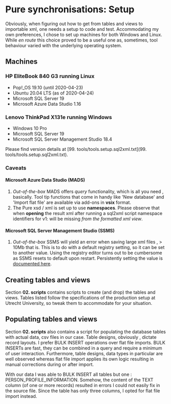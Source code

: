 # **Pure synchronisations: Setup**

Obviously, when figuring out how to get from tables and views to importable
 xml, one needs a setup to code and test. Accommodating my own preferences, I
  chose to set up machines for both Windows and Linux. While *en route* this
   choice proved to be a useful one as, sometimes, tool behaviour varied with
    the underlying operating system.

## Machines

### HP EliteBook 840 G3 running Linux

- Pop!\_OS 19.10 (until 2020-04-23)
- Ubuntu 20.04 LTS (as of 2020-04-24)
- Microsoft SQL Server 19
- Microsoft Azure Data Studio 1.16

### Lenovo ThinkPad X131e running Windows

- Windows 10 Pro
- Microsoft SQL Server 19
- Microsoft SQL Server Management Studio 18.4

Please find version details at [99. tools/tools.setup.sql2xml.txt](99. tools/tools.setup.sql2xml.txt).

### Caveats

#### Microsoft Azure Data Studio (MADS)

1. *Out-of-the-box* MADS offers *query* functionality, which is all you need
, basically. Tool tip functions that come in handy like 'New database' and
 'Import
 flat file' are available via add-ons in **vsix** format.
2. The Pure xsd / xml is set up to use **namespaces**. Please observe that
 when **opening** the result xml after running a sql2xml script namespace
  identifiers for v1: will be missing *from the formatted xml view*.

#### Microsoft SQL Server Management Studio (SSMS)

1. *Out-of-the-box* SSMS will yield an error when saving large xml files
, > 10Mb that is. This is to do with a default registry setting, so it can be
 set to another value. Using the registry editor turns out to be cumbersome
  as SSMS resets to default upon restart. Persistently setting the value is
   [documented here](https://developercommunity.visualstudio.com/content/problem/39940/the-registry-key-maxfilesizesupportedbylanguageser.html).

## Creating tables and views

Section **02. scripts** contains scripts to create (and drop) the tables and
 views. Tables listed follow the specifications of the production setup at
  Utrecht University, so tweak them to accommodate for your situation.

## Populating tables and views

Section **02. scripts** also contains a script for populating the database
 tables with actual data, csv files in our case. Table designs, obviously
 , dictate record layouts. I prefer BULK INSERT operations over flat file
  imports. BULK INSERTs are fast, they can be combined in a query and require
   a minimum of user interaction. Furthermore, table designs, data types in
    particular are well observed whereas flat file import applies its own
     logic resulting in manual corrections during or after import.

With our data I was able to BULK INSERT all tables but one
: PERSON_PROFILE_INFORMATION. Somehow, the content of the
 TEXT column (of one or more records) resulted in errors I could not easily
  fix in the source file. Since the table has only three columns, I opted for
   flat file import instead.
